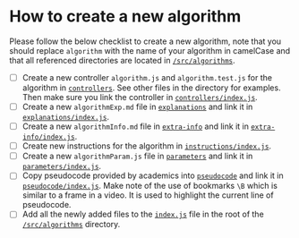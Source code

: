 # How to create a new algorithm

Please follow the below checklist to create a new algorithm, note that you should replace `algorithm` with the name of your algorithm in camelCase and that all referenced directories are located in [`/src/algorithms`](/src/algorithms).

- [ ] Create a new controller `algorithm.js` and `algorithm.test.js` for the algorithm in [`controllers`](/src/algorithms/controllers). See other files in the directory for examples. Then make sure you link the controller in [`controllers/index.js`](/src/algorithms/controllers/index.js).
- [ ] Create a new `algorithmExp.md` file in [`explanations`](/src/algorithms/explanations) and link it in [`explanations/index.js`](/src/algorithms/explanations/index.js).
- [ ] Create a new `algorithmInfo.md` file in [`extra-info`](/src/algorithms/extra-info) and link it in [`extra-info/index.js`](/src/algorithms/extra-info/index.js).
- [ ] Create new instructions for the algorithm in [`instructions/index.js`](/src/algorithms/instructions/index.js).
- [ ] Create a new `algorithmParam.js` file in [`parameters`](/src/algorithms/parameters) and link it in [`parameters/index.js`](/src/algorithms/parameters/index.js).
- [ ] Copy pseudocode provided by academics into [`pseudocode`](/src/algorithms/pseudocode) and link it in [`pseudocode/index.js`](/src/algorithms/pseudocode/index.js). Make note of the use of bookmarks `\B` which is similar to a frame in a video. It is used to highlight the current line of pseudocode.
- [ ] Add all the newly added files to the [`index.js`](/src/algorithms/index.js) file in the root of the [`/src/algorithms`](/src/algorithms) directory.

